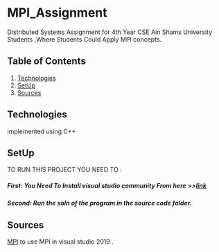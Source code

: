 # MPI_Assignment

Distributed Systems Assignment for 4th Year CSE Ain Shams University Students ,Where Students Could Apply MPI concepts.
  
## Table of Contents

1. [Technologies](#technolgies)
2. [SetUp](#setup)
3. [Sources](#Sources) 
 
## Technologies

implemented using C++  

## SetUp

TO RUN THIS PROJECT YOU NEED TO :

##### First: You Need To Install visual studio community From here >>[link](https://visualstudio.microsoft.com/vs/community/)
##### Second: Run the soln of the program in the source code folder.

## Sources

[MPI](https://www.youtube.com/watch?v=yYlJc9REY60&t=210s) to use MPI in visual studio 2019 .

